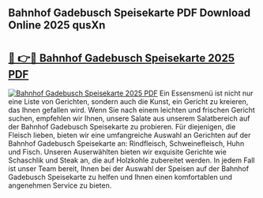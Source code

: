 ## Bahnhof Gadebusch Speisekarte PDF Download Online 2025 qusXn

# <h2><a href="http://gc869mb.nevu.top/?p=Bahnhof+Gadebusch+Speisekarte">🔗 👉🔴 Bahnhof Gadebusch Speisekarte 2025 PDF</a></h2>

[![Bahnhof Gadebusch Speisekarte 2025 PDF](https://i.imgur.com/dBaPXMq.png)](http://gc869mb.nevu.top/?p=Bahnhof+Gadebusch+Speisekarte)
Ein Essensmenü ist nicht nur eine Liste von Gerichten, sondern auch die Kunst, ein Gericht zu kreieren, das Ihnen gefallen wird. Wenn Sie nach einem leichten und frischen Gericht suchen, empfehlen wir Ihnen, unsere Salate aus unserem Salatbereich auf der Bahnhof Gadebusch Speisekarte zu probieren. Für diejenigen, die Fleisch lieben, bieten wir eine umfangreiche Auswahl an Gerichten auf der Bahnhof Gadebusch Speisekarte an: Rindfleisch, Schweinefleisch, Huhn und Fisch. Unseren Auserwählten bieten wir exquisite Gerichte wie Schaschlik und Steak an, die auf Holzkohle zubereitet werden. In jedem Fall ist unser Team bereit, Ihnen bei der Auswahl der Speisen auf der Bahnhof Gadebusch Speisekarte zu helfen und Ihnen einen komfortablen und angenehmen Service zu bieten.
